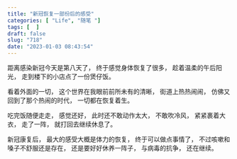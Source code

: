 ```yaml
---
title: "新冠恢复一部份后的感受"
categories: [ "Life", "随笔 "]
tags: [  ]
draft: false
slug: "718"
date: "2023-01-03 08:43:54"
---
```


距离感染新冠今天是第八天了，
终于感觉身体恢复了很多，
趁着温柔的午后阳光，
走到楼下的小店点了一份煲仔饭。

看着外面的一切，
这个世界在我眼前前所未有的清晰，
街道上热热闹闹，
仿佛又回到了那个热闹的时代，
一切都在恢复着生。

吃完饭随便走走，
感觉还好，
此时还不敢动作太大，
不敢吹冷风，
紧紧裹着大衣，
走了一阵，
就打回去继续休息了。

新冠康复后，
最大的感受大概是体力的恢复，
终于可以做点事情了，
不过咳嗽和嗓子不舒服还是存在，
还是要好好休养一阵子，
与病毒的抗争，
还在继续。